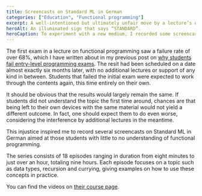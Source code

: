 ```yaml
---
title: Screencasts on Standard ML in German
categories: ["Education", "Functional programming"]
excerpt: A well-intentioned but ultimately unfair move by a lecture’s organizers inspired me to record a number of screencasts on functional programming.
heroAlt: An illuminated sign that says “STANDARD”.
heroCaption: To experiment with a new medium, I recorded some screencasts on functional programming.
---
```

The first exam in a lecture on functional programming saw a failure rate of over 68%, which I have written about in my previous post on [why students fail entry-level programming exams](/posts/why-students-fail-entry-level-programming-exams). The resit had been scheduled on a date almost exactly six months later, with no additional lectures or support of any kind in between. Students that failed the initial exam were expected to work through the contents again, this time entirely on their own.

It should be obvious that the results would largely remain the same. If students did not understand the topic the first time around, chances are that being left to their own devices with the same material would not yield a different outcome. In fact, one should expect them to do even worse, considering the interference by additional lectures in the meantime.

This injustice inspired me to record several screencasts on Standard ML in German aimed at those students with little to no understanding of functional programming.

The series consists of 18 episodes ranging in duration from eight minutes to just over an hour, totaling nine hours. Each episode focuses on a topic such as data types, recursion and currying, giving examples on how to use these concepts in practice.

You can find the videos on [their course page](/courses/standard-ml-for-beginners).
